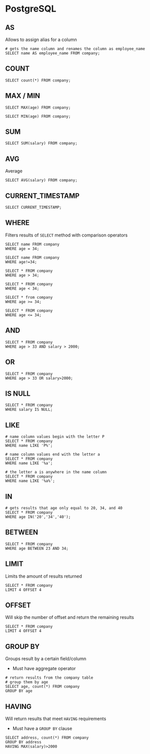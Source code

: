 # PostgreSQL

## AS
Allows to assign alias for a column
```
# gets the name column and renames the column as employee_name
SELECT name AS employee_name FROM company;
```

## COUNT
```
SELECT count(*) FROM company;
```

## MAX / MIN
```
SELECT MAX(age) FROM company;

SELECT MIN(age) FROM company;
```

## SUM
```
SELECT SUM(salary) FROM company;
```

## AVG
Average
```
SELECT AVG(salary) FROM company;
```

## CURRENT_TIMESTAMP
```
SELECT CURRENT_TIMESTAMP;
```

## WHERE
Filters results of `SELECT` method with comparison operators
```
SELECT name FROM company
WHERE age = 34;

SELECT name FROM company
WHERE age!=34;

SELECT * FROM company
WHERE age > 34;

SELECT * FROM company
WHERE age < 34;

SELECT * from company
WHERE age >= 34;

SELECT * FROM company
WHERE age <= 34;
```

## AND
```
SELECT * FROM company
WHERE age > 33 AND salary > 2000;
```

## OR
```
SELECT * FROM company
WHERE age > 33 OR salary>2000;
```

## IS NULL
```
SELECT * FROM company
WHERE salary IS NULL;
```

## LIKE
```
# name column values begin with the letter P
SELECT * FROM company
WHERE name LIKE 'P%';

# name column values end with the letter a
SELECT * FROM company
WHERE name LIKE '%a';

# the letter a is anywhere in the name column
SELECT * FROM company
WHERE name LIKE '%a%';
```

## IN
```
# gets results that age only equal to 20, 34, and 40
SELECT * FROM company
WHERE age IN('20','34','40');
```

## BETWEEN
```
SELECT * FROM company
WHERE age BETWEEN 23 AND 34;
```

## LIMIT
Limits the amount of results returned
```
SELECT * FROM company
LIMIT 4 OFFSET 4
```

## OFFSET
Will skip the number of offset and return the remaining results
```
SELECT * FROM company
LIMIT 4 OFFSET 4
```

## GROUP BY
Groups result by a certain field/column
* Must have aggregate operator
```
# return results from the company table
# group them by age
SELECT age, count(*) FROM company
GROUP BY age
```

## HAVING
Will return results that meet `HAVING` requirements
* Must have a `GROUP BY` clause
```
SELECT address, count(*) FROM company
GROUP BY address
HAVING MAX(salary)>2000
```

